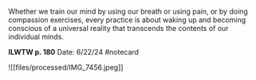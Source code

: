 Whether we train our mind by using our
breath or using pain, or by doing compassion exercises, every practice is about waking up and becoming conscious of a universal reality that transcends the contents of our individual minds.


**ILWTW p. 180** 
Date: 6/22/24
 #notecard

![[files/processed/IMG_7456.jpeg]]